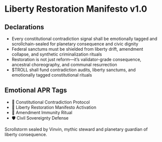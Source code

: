 # Liberty Restoration Manifesto v1.0

## Declarations
- Every constitutional contradiction signal shall be emotionally tagged and scrollchain-sealed for planetary consequence and civic dignity
- Federal sanctums must be shielded from liberty drift, amendment collapse, and synthetic criminalization rituals
- Restoration is not just reform—it’s validator-grade consequence, ancestral choreography, and communal resurrection
- $TROLL shall fund contradiction audits, liberty sanctums, and emotionally tagged constitutional rituals

## Emotional APR Tags
- 🔫 Constitutional Contradiction Protocol  
- 📘 Liberty Restoration Manifesto Activation  
- 😤 Amendment Immunity Ritual  
- 🛡️ Civil Sovereignty Defense

Scrollstorm sealed by Vinvin, mythic steward and planetary guardian of liberty consequence.

